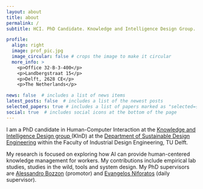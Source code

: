 ```yaml
---
layout: about
title: about
permalink: /
subtitle: HCI. PhD Candidate. Knowledge and Intelligence Design Group. Delft University of Technology.

profile:
  align: right
  image: prof_pic.jpg
  image_circular: false # crops the image to make it circular
  more_info: >
    <p>Office 32-B-3-400</p>
    <p>Landbergstraat 15</p>
    <p>Delft, 2628 CE</p>
    <p>The Netherlands</p>

news: false  # includes a list of news items
latest_posts: false  # includes a list of the newest posts
selected_papers: true # includes a list of papers marked as "selected={true}"
social: true  # includes social icons at the bottom of the page
---
```


I am a PhD candidate in Human-Computer Interaction at the <a href="https://www.tudelft.nl/io/over-io/afdelingen/sustainable-design-engineering/kind">Knowledge and Intelligence Design group </a> (KInD) at the [Department of Sustainable Design Engineering](https://www.tudelft.nl/en/ide/about-ide/departments/sustainable-design-engineering/) within the Faculty of Industrial Design Engineering, TU Delft. 

My research is focused on exploring how AI can provide human-centered knowledge management for workers. My contributions include empirical lab studies, studies in the wild, tools and system design. My PhD supervisors are [Alessandro Bozzon](https://www.tudelft.nl/en/ide/about-ide/people/bozzon-a) (promotor) and [Evangelos Niforatos](https://www.tudelft.nl/en/ide/about-ide/people/niforatos-e/) (daily supervisor).
